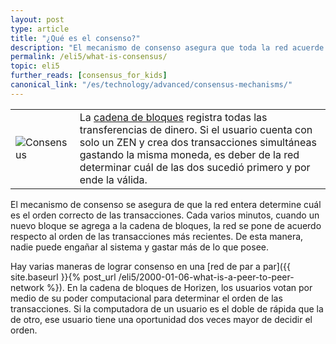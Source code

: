 ```yaml
---
layout: post
type: article
title: "¿Qué es el consenso?"
description: "El mecanismo de consenso asegura que toda la red acuerde un único historial de transacciones."
permalink: /eli5/what-is-consensus/
topic: eli5
further_reads: [consensus_for_kids]
canonical_link: "/es/technology/advanced/consensus-mechanisms/"
---
```


<table class="table lead">
    <tr>
        <td class="icon"><img src="/assets/post_files/eli5/what-is-consensus/Consensus.jpg" alt="Consensus"></td>
        <td>
            La <a href="{{ site.baseurl }}{% post_url /eli5/2000-01-01-what-is-a-blockchain %}">cadena de bloques</a> registra todas las transferencias de dinero. Si el usuario cuenta con solo un ZEN y crea dos transacciones simultáneas gastando la misma moneda, es deber de la red determinar cuál de las dos sucedió primero y por ende la válida.
        </td>
    </tr>
</table> 

El mecanismo de consenso se asegura de que la red entera determine cuál es el orden correcto de las transacciones. Cada varios minutos, cuando un nuevo bloque se agrega a la cadena de bloques, la red se pone de acuerdo respecto al orden de las transacciones más recientes. De esta manera, nadie puede engañar al sistema y gastar más de lo que posee.

Hay varias maneras de lograr consenso en una [red de par a par]({{ site.baseurl }}{% post_url /eli5/2000-01-06-what-is-a-peer-to-peer-network %}). En la cadena de bloques de Horizen, los usuarios votan por medio de su poder computacional para determinar el orden de las transacciones. Si la computadora de un usuario es el doble de rápida que la de otro, ese usuario tiene una oportunidad dos veces mayor de decidir el orden.